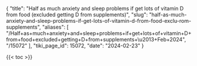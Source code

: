{
  "title": "Half as much anxiety and sleep problems if get lots of vitamin D from food (excluded getting D from supplements)",
  "slug": "half-as-much-anxiety-and-sleep-problems-if-get-lots-of-vitamin-d-from-food-exclu-rom-supplements",
  "aliases": [
    "/Half+as+much+anxiety+and+sleep+problems+if+get+lots+of+vitamin+D+from+food+excluded+getting+D+from+supplements+\u2013+Feb+2024",
    "/15072"
  ],
  "tiki_page_id": 15072,
  "date": "2024-02-23"
}

{{< toc >}}
